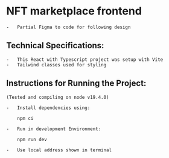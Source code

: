 # NFT marketplace frontend
    -   Partial Figma to code for following design

## Technical Specifications:

    -   This React with Typescript project was setup with Vite
    -   Tailwind classes used for styling

## Instructions for Running the Project:

    (Tested and compiling on node v19.4.0)

    -   Install dependencies using:

        npm ci

    -   Run in development Environment:

        npm run dev

    -   Use local address shown in terminal
